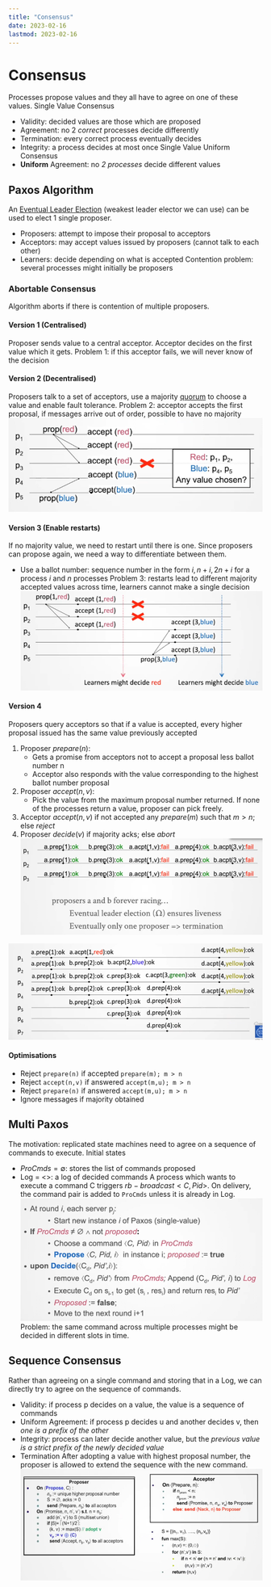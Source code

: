 ```yaml
---
title: "Consensus"
date: 2023-02-16
lastmod: 2023-02-16
---
```

# Consensus
Processes propose values and they all have to agree on one of these values.
Single Value Consensus
- Validity: decided values are those which are proposed
- Agreement: no 2 *correct* processes decide differently
- Termination: every correct process eventually decides
- Integrity: a process decides at most once
Single Value Uniform Consensus
- **Uniform** Agreement: no *2 processes* decide different values
## Paxos Algorithm
An [Eventual Leader Election](Notes/Failure%20Detectors.md#Eventual%20Leader%20Election) (weakest leader elector we can use) can be used to elect 1 single proposer.
- Proposers: attempt to impose their proposal to acceptors
- Acceptors: may accept values issued by proposers (cannot talk to each other)
- Learners: decide depending on what is accepted
Contention problem: several processes might initially be proposers
### Abortable Consensus
Algorithm aborts if there is contention of multiple proposers. 
#### Version 1 (Centralised)
Proposer sends value to a central acceptor. Acceptor decides on the first value which it gets. 
Problem 1: if this acceptor fails, we will never know of the decision
#### Version 2 (Decentralised)
Proposers talk to a set of acceptors, use a majority [quorum](Notes/Distributed%20Abstractions.md#Quorums) to choose a value and enable fault tolerance.
Problem 2: acceptor accepts the first proposal, if messages arrive out of order, possible to have no majority ![](Pics/Pasted%20image%2020230216145932.png)
#### Version 3 (Enable restarts)
If no majority value, we need to restart until there is one.
Since proposers can propose again, we need a way to differentiate between them.
- Use a ballot number: sequence number in the form $i, n+i, 2n+i$ for a process $i$ and $n$ processes
Problem 3: restarts lead to different majority accepted values across time, learners cannot make a single decision 
![](Pics/Pasted%20image%2020230216150901.png)
#### Version 4
Proposers query acceptors so that if a value is accepted, every higher proposal issued has the same value previously accepted
1. Proposer $prepare(n)$:
	- Gets a promise from acceptors not to accept a proposal less ballot number n
	- Acceptor also responds with the value corresponding to the highest ballot number proposal
2. Proposer $accept(n,v)$:
	- Pick the value from the maximum proposal number returned. If none of the processes return a value, proposer can pick freely.
 3. Acceptor $accept(n,v)$ if not accepted any $prepare(m)$ such that $m>n$; else $reject$
4. Proposer $decide(v)$ if majority acks; else $abort$ 
![](Pics/Pasted%20image%2020230216162304.png)

![](Pics/Pasted%20image%2020230216162327.png)
#### Optimisations
- Reject `prepare(n)` if accepted `prepare(m); m > n`
- Reject `accept(n,v)` if answered `accept(m,u); m > n`
- Reject `prepare(n)` if answered `accept(m,u); m > n` 
- Ignore messages if majority obtained 
## Multi Paxos
The motivation: replicated state machines need to agree on a sequence of commands to execute.
Initial states
- $ProCmds = \emptyset$: stores the list of commands proposed
- Log = <>: a log of decided commands
A process which wants to execute a command C triggers $rb-broadcast<C, Pid>$. On delivery, the command pair is added to `ProCmds` unless it is already in Log.
![](Pics/Pasted%20image%2020230216175839.png)
Problem: the same command across multiple processes might be decided in different slots in time.
## Sequence Consensus
Rather than agreeing on a single command and storing that in a Log, we can directly try to agree on the sequence of commands.
- Validity: if process p decides on a value, the value is a sequence of commands
- Uniform Agreement: if process p decides u and another decides v, then *one is a prefix of the other*
- Integrity: process can later decide another value, but the *previous value is a strict prefix of the newly decided value*
- Termination
After adopting a value with highest proposal number, the proposer is allowed to extend the sequence with the new command. 
![](Pics/Pasted%20image%2020230216180512.png)